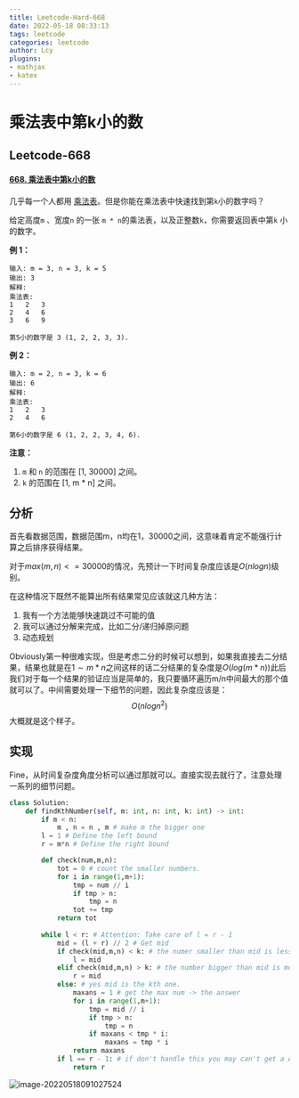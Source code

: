 ```yaml
---
title: Leetcode-Hard-668
date: 2022-05-18 08:33:13
tags: leetcode
categories: leetcode
author: Lcy
plugins: 
- mathjax
- katex
---
```


# 乘法表中第k小的数

## Leetcode-668

#### [668. 乘法表中第k小的数](https://leetcode.cn/problems/kth-smallest-number-in-multiplication-table/)

几乎每一个人都用 [乘法表](https://baike.baidu.com/item/乘法表)。但是你能在乘法表中快速找到第`k`小的数字吗？

给定高度`m` 、宽度`n` 的一张 `m * n`的乘法表，以及正整数`k`，你需要返回表中第`k` 小的数字。

**例 1：**

```
输入: m = 3, n = 3, k = 5
输出: 3
解释: 
乘法表:
1	2	3
2	4	6
3	6	9

第5小的数字是 3 (1, 2, 2, 3, 3).
```

**例 2：**

```
输入: m = 2, n = 3, k = 6
输出: 6
解释: 
乘法表:
1	2	3
2	4	6

第6小的数字是 6 (1, 2, 2, 3, 4, 6).
```

**注意：**

1. `m` 和 `n` 的范围在 [1, 30000] 之间。
2. `k` 的范围在 [1, m * n] 之间。

## 分析

首先看数据范围，数据范围m，n均在1，30000之间，这意味着肯定不能强行计算之后排序获得结果。

对于$max(m,n)<=30000$的情况，先预计一下时间复杂度应该是$O(nlogn)$级别。

在这种情况下既然不能算出所有结果常见应该就这几种方法：

1. 我有一个方法能够快速跳过不可能的值
2. 我可以通过分解来完成，比如二分/递归掉原问题
3. 动态规划

Obviously第一种很难实现，但是考虑二分的时候可以想到，如果我直接去二分结果，结果也就是在$1\sim m*n$之间这样的话二分结果的复杂度是$O(log(m*n))$此后我们对于每一个结果的验证应当是简单的，我只要循环遍历m/n中间最大的那个值就可以了。中间需要处理一下细节的问题，因此复杂度应该是：
$$
O(nlog n^2)
$$
大概就是这个样子。

## 实现

Fine，从时间复杂度角度分析可以通过那就可以。直接实现去就行了，注意处理一系列的细节问题。

```python
class Solution:
    def findKthNumber(self, m: int, n: int, k: int) -> int:
        if m < n:
            m , n = n , m # make m the bigger one
        l = 1 # Define the left bound
        r = m*n # Define the right bound

        def check(num,m,n):
            tot = 0 # count the smaller numbers.
            for i in range(1,m+1):
                tmp = num // i
                if tmp > n:
                    tmp = n
                tot += tmp
            return tot
        
        while l < r: # Attention: Take care of l = r - 1 
            mid = (l + r) // 2 # Get mid 
            if check(mid,m,n) < k: # the numer smaller than mid is less than k
                l = mid
            elif check(mid,m,n) > k: # the number bigger than mid is more than k
                r = mid
            else: # yes mid is the kth one.           
                maxans = 1 # get the max num -> the answer
                for i in range(1,m+1):
                    tmp = mid // i
                    if tmp > n:
                        tmp = n
                    if maxans < tmp * i:
                        maxans = tmp * i
                return maxans
            if l == r - 1: # if don't handle this you may can't get a Accept but TimeLimitException
                return r
```

![image-20220518091027524](https://luochengyu.oss-cn-beijing.aliyuncs.com/img/image-20220518091027524.png)

